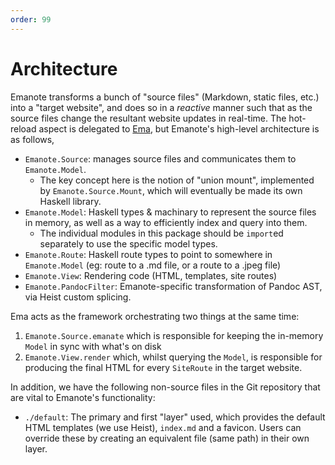 ```yaml
---
order: 99
---
```


# Architecture

Emanote transforms a bunch of "source files" (Markdown, static files, etc.) into a "target website", and does so in a *reactive* manner such that as the source files change the resultant website updates in real-time. The hot-reload aspect is delegated to [Ema](https://ema.srid.ca/), but Emanote's high-level architecture is as follows,

- `Emanote.Source`: manages source files and communicates them to `Emanote.Model`.
  - The key concept here is the notion of "union mount", implemented by `Emanote.Source.Mount`, which will eventually be made its own Haskell library.
- `Emanote.Model`: Haskell types & machinary to represent the source files in memory, as well as a way to efficiently index and query into them.
  - The individual modules in this package should be `import`ed separately to use the specific model types.
- `Emanote.Route`: Haskell route types to point to somewhere in `Emanote.Model` (eg: route to a .md file, or a route to a .jpeg file)
- `Emanote.View`: Rendering code (HTML, templates, site routes)
- `Emanote.PandocFilter`: Emanote-specific transformation of Pandoc AST, via Heist custom splicing.

Ema acts as the framework orchestrating two things at the same time: 

1. `Emanote.Source.emanate` which is responsible for keeping the in-memory `Model` in sync with what's on disk
1. `Emanote.View.render` which, whilst querying the `Model`, is responsible for producing the final HTML for every `SiteRoute` in the target website.

In addition, we have the following non-source files in the Git repository that are vital to Emanote's functionality:

- `./default`: The primary and first "layer" used, which provides the default HTML templates (we use Heist), `index.md` and a favicon. Users can override these by creating an equivalent file (same path) in their own layer.
